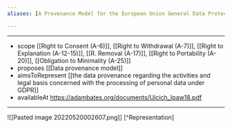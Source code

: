 ```yaml
---
aliases: [A Provenance Model for the European Union General Data Protection Regulation]

---
```


---

- scope [[Right to Consent (A-6)]], [[Right to Withdrawal (A-7)]], [[Right to Explanation (A-12-15)]], [[R. Removal (A-17)]], [[Right to Portability (A-20)]], [[Obligation to Minimality (A-25)]]
- proposes [[Data provenance model]]
- aimsToRepresent [[the data provenance regarding the activities and legal basis concerned with the processing of personal data under GDPR]]
- availableAt https://adambates.org/documents/Ujcich_Ipaw18.pdf

---

![[Pasted image 20220520002607.png]]
[^Representation]

